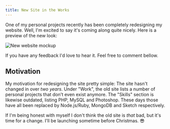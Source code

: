 ```yaml
---
title: New Site in the Works
---
```


One of my personal projects recently has been completely redesigning my website. Well, I'm excited to say it's coming along quite nicely. Here is a preview of the new look:

![New website mockup](https://dropsinn.s3.amazonaws.com/website-mockup-banner-min.jpg)

If you have any feedback I'd love to hear it. Feel free to comment bellow.

## Motivation

My motivation for redesigning the site pretty simple: The site hasn't changed in over _two years_. Under "Work", the old site lists a number of personal projects that don’t even exist anymore. The "Skills" section is likewise outdated, listing PHP, MySQL and Photoshop. These days those have all been replaced by Node.js/Ruby, MongoDB and Sketch respectively.

If I'm being honest with myself I don't think the old site is _that_ bad, but it's time for a change. I'll be launching sometime before Christmas. 😎
